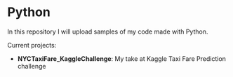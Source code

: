 # Python

In this repository I will upload samples of my code made with Python.

Current projects:

 - **NYCTaxiFare_KaggleChallenge**: My take at Kaggle Taxi Fare Prediction challenge 